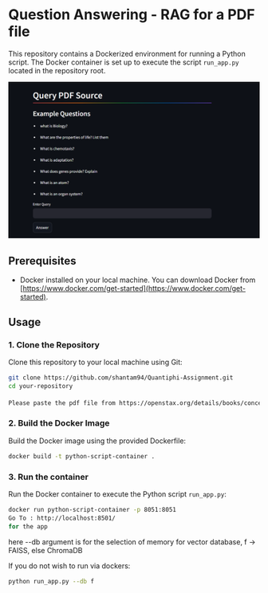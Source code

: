 # Question Answering - RAG for a PDF file

This repository contains a Dockerized environment for running a Python script. The Docker container is set up to execute the script `run_app.py` located in the repository root.

![Alt text](app_image.png "App Screenshot")


## Prerequisites

- Docker installed on your local machine. You can download Docker from [https://www.docker.com/get-started](https://www.docker.com/get-started).

## Usage

### 1. Clone the Repository

Clone this repository to your local machine using Git:

```bash
git clone https://github.com/shantam94/Quantiphi-Assignment.git
cd your-repository

Please paste the pdf file from https://openstax.org/details/books/concepts-biology and place it in the "data" folder
```

### 2. Build the Docker Image
Build the Docker image using the provided Dockerfile:

```bash
docker build -t python-script-container .
```

### 3. Run the container
Run the Docker container to execute the Python script `run_app.py`:


```bash
docker run python-script-container -p 8051:8051
Go To : http://localhost:8501/ 
for the app
```
here --db argument is for the selection of memory for vector database, f -> FAISS, else ChromaDB

If you do not wish to run via dockers:
```bash
python run_app.py --db f
```
